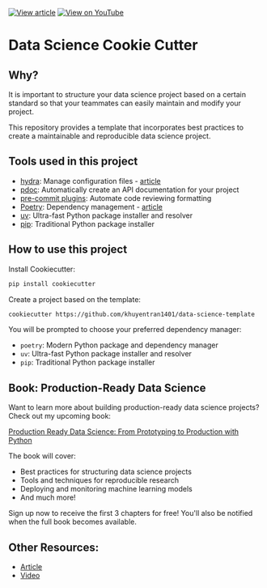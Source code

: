 [![View article](https://img.shields.io/badge/CodeCut-View_article-blue)](https://codecut.ai/how-to-structure-a-data-science-project-for-readability-and-transparency-2/) [![View on YouTube](https://img.shields.io/badge/YouTube-Watch%20on%20Youtube-red?logo=youtube)](https://youtu.be/TzvcPi3nsdw) 

# Data Science Cookie Cutter

## Why?
It is important to structure your data science project based on a certain standard so that your teammates can easily maintain and modify your project.

This repository provides a template that incorporates best practices to create a maintainable and reproducible data science project.  

## Tools used in this project
* [hydra](https://hydra.cc/): Manage configuration files - [article](https://codecut.ai/stop-hard-coding-in-a-data-science-project-use-configuration-files-instead/)
* [pdoc](https://github.com/pdoc3/pdoc): Automatically create an API documentation for your project
* [pre-commit plugins](https://pre-commit.com/): Automate code reviewing formatting
* [Poetry](https://towardsdatascience.com/how-to-effortlessly-publish-your-python-package-to-pypi-using-poetry-44b305362f9f): Dependency management - [article](https://codecut.ai/poetry-a-better-way-to-manage-python-dependencies/)
* [uv](https://github.com/astral-sh/uv): Ultra-fast Python package installer and resolver
* [pip](https://pip.pypa.io/): Traditional Python package installer

## How to use this project

Install Cookiecutter:
```bash
pip install cookiecutter
```

Create a project based on the template:
```bash
cookiecutter https://github.com/khuyentran1401/data-science-template
```

You will be prompted to choose your preferred dependency manager:
- `poetry`: Modern Python package and dependency manager
- `uv`: Ultra-fast Python package installer and resolver
- `pip`: Traditional Python package installer

## Book: Production-Ready Data Science

Want to learn more about building production-ready data science projects? Check out my upcoming book:

[Production Ready Data Science: From Prototyping to Production with Python](https://codecut.ai/production-ready-data/?utm_source=github&utm_medium=repository&utm_campaign=data_science_template)

The book will cover:

- Best practices for structuring data science projects
- Tools and techniques for reproducible research 
- Deploying and monitoring machine learning models
- And much more!

Sign up now to receive the first 3 chapters for free! You'll also be notified when the full book becomes available.

## Other Resources:
- [Article](https://codecut.ai/how-to-structure-a-data-science-project-for-readability-and-transparency-2/)
- [Video](https://youtu.be/TzvcPi3nsdw)

